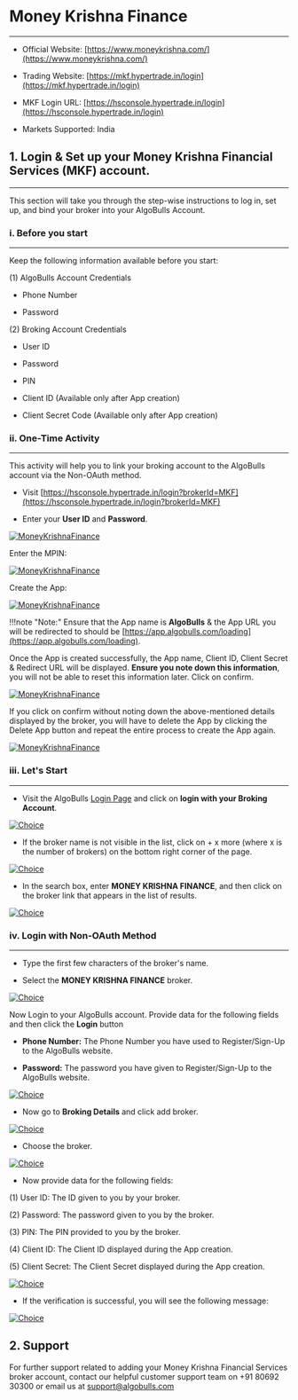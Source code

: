 # Money Krishna Finance
---

* Official Website: [https://www.moneykrishna.com/](https://www.moneykrishna.com/)

* Trading Website: [https://mkf.hypertrade.in/login](https://mkf.hypertrade.in/login)

* MKF Login URL: [https://hsconsole.hypertrade.in/login](https://hsconsole.hypertrade.in/login) 

* Markets Supported: India

## 1. Login & Set up your Money Krishna Financial Services (MKF) account.
---
This section will take you through the step-wise instructions to log in, set up, and bind your broker into your AlgoBulls Account.

### i. Before you start
---
Keep the following information available before you start:

(1) AlgoBulls Account Credentials

* Phone Number

* Password

(2) Broking Account Credentials

* User ID

* Password

* PIN

* Client ID (Available only after App creation)

* Client Secret Code (Available only after App creation)

### ii. One-Time Activity
---
This activity will help you to link your broking account to the AlgoBulls account via the Non-OAuth method.

* Visit [https://hsconsole.hypertrade.in/login?brokerId=MKF](https://hsconsole.hypertrade.in/login?brokerId=MKF) 

* Enter your **User ID** and **Password**.

[![MoneyKrishnaFinance](imgs/moneykrishnafinance/mkf_login.png "Click to Enlarge or Ctrl+Click to open in a new Tab") ](imgs/moneykrishnafinance/mkf_login.png)

Enter the MPIN:

[![MoneyKrishnaFinance](imgs/moneykrishnafinance/mkf_mpin.png "Click to Enlarge or Ctrl+Click to open in a new Tab") ](imgs/moneykrishnafinance/mkf_mpin.png)

Create the App:

[![MoneyKrishnaFinance](imgs/moneykrishnafinance/mkf_create_app.png "Click to Enlarge or Ctrl+Click to open in a new Tab") ](imgs/moneykrishnafinance/mkf_create_app.png)

!!!note "Note:"
    Ensure that the App name is **AlgoBulls** & the App URL you will be redirected to should be [https://app.algobulls.com/loading](https://app.algobulls.com/loading).

Once the App is created successfully, the App name, Client ID, Client Secret & Redirect URL will be displayed. **Ensure you note down this information**, you will not be able to reset this information later. Click on confirm.

[![MoneyKrishnaFinance](imgs/moneykrishnafinance/mkf_app_key_and_secret.png "Click to Enlarge or Ctrl+Click to open in a new Tab") ](imgs/moneykrishnafinance/mkf_app_key_and_secret.png)

If you click on confirm without noting down the above-mentioned details displayed by the broker, you will have to delete the App by clicking the Delete App button and repeat the entire process to create the App again.

[![MoneyKrishnaFinance](imgs/moneykrishnafinance/mkf_app_created.png "Click to Enlarge or Ctrl+Click to open in a new Tab") ](imgs/moneykrishnafinance/mkf_app_created.png)

### iii. Let's Start
---
* Visit the AlgoBulls [Login Page](https://app.algobulls.com/user/login) and click on **login with your Broking Account**.

[![Choice](imgs/algo_home.png "Click to Enlarge or Ctrl+Click to open in a new Tab")](imgs/algo_home.png)

* If the broker name is not visible in the list, click on + x more (where x is the number of brokers) on the bottom right corner of the page.

[![Choice](imgs/search_broker.png "Click to Enlarge or Ctrl+Click to open in a new Tab")](imgs/search_broker.png)

* In the search box, enter **MONEY KRISHNA FINANCE**, and then click on the broker link that appears in the list of results.

[![Choice](imgs/moneykrishnafinance/search_mkf.png "Click to Enlarge or Ctrl+Click to open in a new Tab")](imgs/choice/search_choice.png)

### iv. Login with Non-OAuth Method
---
* Type the first few characters of the broker's name.

* Select the **MONEY KRISHNA FINANCE** broker.

[![Choice](imgs/moneykrishnafinance/search_mkf.png "Click to Enlarge or Ctrl+Click to open in a new Tab")](imgs/moneykrishnafinance/search_mkf.png)

Now Login to your AlgoBulls account. Provide data for the following fields and then click the **Login** button

* **Phone Number:** The Phone Number you have used to Register/Sign-Up to the AlgoBulls website.

* **Password:** The password you have given to Register/Sign-Up to the AlgoBulls website.

[![Choice](imgs/sign-in-2.png "Click to Enlarge or Ctrl+Click to open in a new Tab")](imgs/sign-in-2.png)

* Now go to **Broking Details** and click add broker.

[![Choice](imgs/brokingdetails.png "Click to Enlarge or Ctrl+Click to open in a new Tab")](imgs/brokingdetails.png)

* Choose the broker.

[![Choice](imgs/moneykrishnafinance/add_mkf_2.png "Click to Enlarge or Ctrl+Click to open in a new Tab")](imgs/moneykrishnafinance/add_mkf_2.png)

* Now provide data for the following fields:

(1) User ID: The ID given to you by your broker.

(2) Password: The password given to you by the broker.

(3) PIN: The PIN provided to you by the broker.  

(4) Client ID: The Client ID displayed during the App creation. 

(5) Client Secret: The Client Secret displayed during the App creation. 


[![Choice](imgs/moneykrishnafinance/mkf_creds.png "Click to Enlarge or Ctrl+Click to open in a new Tab")](imgs/moneykrishnafinance/mkf_creds.png)

* If the verification is successful, you will see the following message:

[![Choice](imgs/moneykrishnafinance/mkf_broker_added.png "Click to Enlarge or Ctrl+Click to open in a new Tab")](imgs/moneykrishnafinance/mkf_broker_added.png)

## 2. Support

For further support related to adding your Money Krishna Financial Services broker account, contact our helpful customer support team on +91 80692 30300 or email us at [support@algobulls.com](mailto:support@algobulls.com)
